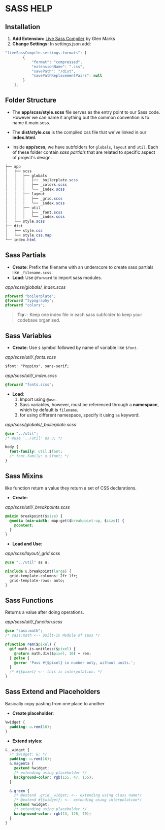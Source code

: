 # SASS HELP

## Installation

1. **Add Extension:** [Live Sass Compiler](https://marketplace.visualstudio.com/items?itemName=glenn2223.live-sass) by Glen Marks
2. **Change Settings:** In settings.json add:

```js
"liveSassCompile.settings.formats": [
        {
            "format": "compressed",
            "extensionName": ".css",
            "savePath": "/dist",
            "savePathReplacementPairs": null
        }
    ],
```

## Folder Structure

- The **app/scss/style.scss** file serves as the entry point to our Sass code. However we can name it anything but the common convention is to name it main.scss.

- The **dist/style.css** is the compiled css file that we've linked in our **index.html**.

- Inside **app/scss**, we have subfolders for `globals`, `layout` and `util`. Each of these folder contain _sass partials_ that are related to specific aspect of project's design.

```csharp
├── app
│   ├── scss
│   │   ├── globals
│   │   │   ├── _boilerplate.scss
│   │   │   ├── _colors.scss
│   │   │   └── _index.scss
│   │   ├── layout
│   │   │   ├── _grid.scss
│   │   │   └── _index.scss
│   │   ├── util
│   │   │   ├── _font.scss
│   │   │   └── _index.scss
│   └── style.scss
├── dist
│   ├── style.css
│   └── style.css.map
└── index.html

```

## Sass Partials

- **Create**: Prefix the filename with an underscore to create sass partials like `_filename.scss`.
- **Load**: Use `@forward` to import sass modules.

_app/scss/globals/\_index.scss_

```css
@forward "boilerplate";
@forward "typography";
@forward "colors";
```

> **Tip**💡: Keep one index file in each sass subfolder to keep your codebase organised.

## Sass Variables

- **Create**: Use `$` symbol followed by name of variable like `$font`.

_app/scss/util/\_fonts.scss_

```css
$font: "Poppins", sans-serif;
```

_app/scss/util/\_index.scss_

```css
@forward "fonts.scss";
```

- **Load**:
  1. Import using `@use`.
  2. Sass variables, however, must be referenced through a **namespace**, which by default is `filename`.
  3. for using different namespace, specify it using `as` keyword.

_app/scss/globals/\_boilerplate.scss_

```css
@use "../util";
/* @use '../util' as u; */

body {
  font-family: util.$font;
  /* font-family: u.$font; */
}
```

## Sass Mixins

like function return a value they return a set of CSS declarations.

- **Create**:

_app/scss/util/\_breakpoints.scss_

```css
@mixin breakpoint($size) {
  @media (min-width: map-get($breakpoint-up, $size)) {
    @content;
  }
}
```

- **Load and Use**:

_app/scss/layout/\_grid.scss_

```css
@use "../util" as u;

@include u.breakpoint(large) {
  grid-template-columns: 2fr 1fr;
  grid-template-rows: auto;
}
```

## Sass Functions

Returns a value after doing operations.

_app/scss/util/\_function.scss_

```css
@use "sass:math";
/* sass:math <-- Built-in Module of sass */

@function rem($pixel) {
  @if math.is-unitless($pixel) {
    @return math.div($pixel, 16) + rem;
  } @else {
    @error 'Pass #{$pixel} in number only, without units.';
  }
  /* #{$pixel} <-- this is interpolation. */
}
```

## Sass Extend and Placeholders

Basically copy pasting from one place to another

- **Create placeholder**:

```css
%widget {
  padding: u.rem(16);
}
```

- **Extend styles**:

```css
&__widget {
  /* $widget: &; */
  padding: u.rem(16);
  &.magenta {
    @extend %widget;
    /* extending using placeholder */
    background-color: rgb(155, 47, 155);
  }

  &.green {
    /* @extend .grid__widget; <-- extending using class name*/
    /* @extend #{$widget}; <-- extending using interpolation*/
    @extend %widget;
    /* extending using placeholder */
    background-color: rgb(13, 128, 70);
  }
}
```
